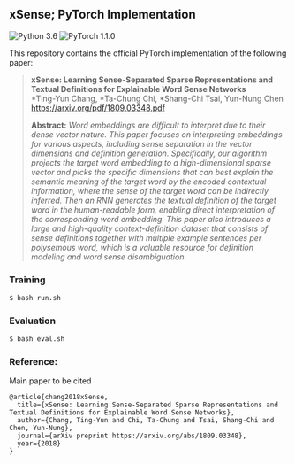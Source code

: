 ## xSense; PyTorch Implementation
![Python 3.6](https://img.shields.io/badge/python-3.6-green.svg?style=plastic)
![PyTorch 1.1.0](https://img.shields.io/badge/pytorch-1.1.0-green.svg?style=plastic)

This repository contains the official PyTorch implementation of the following paper:

> **xSense: Learning Sense-Separated Sparse Representations and Textual Definitions for Explainable Word Sense Networks**<br>
> *Ting-Yun Chang, *Ta-Chung Chi, *Shang-Chi Tsai, Yun-Nung Chen<br>
> https://arxiv.org/pdf/1809.03348.pdf
>
> **Abstract:** *Word embeddings are difficult to interpret due to their dense vector nature.
This paper focuses on interpreting embeddings for various aspects, including sense separation in the vector dimensions and definition generation.
Specifically, our algorithm projects the target word embedding to a high-dimensional sparse vector and picks the specific dimensions that can best explain the semantic meaning of the target word by the encoded contextual information, where the sense of the target word can be indirectly inferred.
Then an RNN generates the textual definition of the target word in the human-readable form, enabling direct interpretation of the corresponding word embedding. 
This paper also introduces a large and high-quality context-definition dataset that consists of sense definitions together with multiple example sentences per 
polysemous word, which is a valuable resource for definition modeling and word sense disambiguation.*

### Training
```bash
$ bash run.sh
```

### Evaluation
```bash
$ bash eval.sh
```

### Reference:

Main paper to be cited

```
@article{chang2018xSense,
  title={xSense: Learning Sense-Separated Sparse Representations and Textual Definitions for Explainable Word Sense Networks},
  author={Chang, Ting-Yun and Chi, Ta-Chung and Tsai, Shang-Chi and Chen, Yun-Nung},
  journal={arXiv preprint https://arxiv.org/abs/1809.03348},
  year={2018}
}
```

